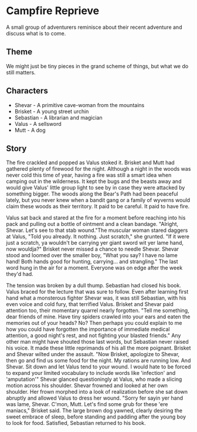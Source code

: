 # Campfire Reprieve
A small group of adventurers reminisce about their recent adventure and discuss what is to come.

## Theme
We might just be tiny pieces in the grand scheme of things, but what we do still matters.

## Characters
* Shevar - A primitive cave-woman from the mountains
* Brisket - A young street urchin
* Sebastian - A librarian and magician
* Valus - A sellsword
* Mutt - A dog

## Story
The fire crackled and popped as Valus stoked it. Brisket and Mutt had gathered plenty of firewood for the night. Although a night in the woods was never cold this time of year, having a fire was still a smart idea when camping out in the wilderness. It kept the bugs and the beasts away and would give Valus' little group light to see by in case they were attacked by something bigger. The woods along the Bear's Path had been peaceful lately, but you never knew when a bandit gang or a family of wyverns would claim these woods as their territory. It paid to be careful. It paid to have fire.

Valus sat back and stared at the fire for a moment before reaching into his pack and pulling out a bottle of ointment and a clean bandage. "Alright, Shevar. Let's see to that stab wound."The muscular woman stared daggers at Valus, "Told you already. It nothing. Just scratch," she grunted. "If it were just a scratch, ya wouldn't be carrying yer giant sword wit yer lame hand, now wouldja?" Brisket never missed a chance to needle Shevar. Shevar stood and loomed over the smaller boy, "What you say? I have no lame hand! Both hands good for hunting, carrying... and strangling." The last word hung in the air for a moment. Everyone was on edge after the week they'd had.

The tension was broken by a dull thump. Sebastian had closed his book. Valus braced for the lecture that was sure to follow. Even after learning first hand what a monsterous fighter Shevar was, it was still Sebastian, with his even voice and cold fury, that terrified Valus. Brisket and Shevar paid attention too, their momentary quarrel nearly forgotten. "Tell me something, dear friends of mine. Have tiny spiders crawled into your ears and eaten the memories out of your heads? No? Then perhaps you could explain to me how you could have forgotten the importance of immediate medical attention, a good night's rest, and not fighting your blasted friends." Any other man might have shouted those last words, but Sebastian never raised his voice. It made these little reprimands of his all the more poignant. Brisket and Shevar wilted under the assault. "Now Brisket, apologize to Shevar, then go and find us some food for the night. My rations are running low. And Shevar. Sit down and let Valus tend to your wound. I would hate to be forced to expand your limited vocabulary to include words like 'infection' and 'amputation'" Shevar glanced questioningly at Valus, who made a slicing motion across his shoulder. Shevar frowned and looked at her own shoulder. Her frown morphed into a look of realization before she sat down abruptly and allowed Valus to dress her wound. "Sorry fer sayin yer hand was lame, Shevar. C'mon, Mutt. Let's find some grub for these 'ere maniacs," Brisket said. The large brown dog yawned, clearly desiring the sweet embrace of sleep, before standing and padding after the young boy to look for food. Satisfied, Sebastian returned to his book.
